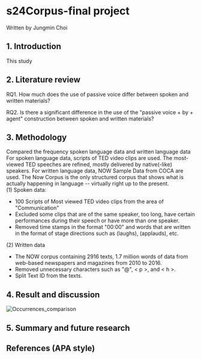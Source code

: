 # s24Corpus-final project

Written by Jungmin Choi 

## 1. Introduction
This study 
## 2. Literature review

RQ1. How much does the use of passive voice differ between spoken and written materials?

RQ2. Is there a significant difference in the use of the "passive voice + by + agent" construction between spoken and written materials?
## 3. Methodology
Compared the frequency spoken language data and written language data
For spoken language data, scripts of TED video clips are used. The most-viewed TED speeches are refined, mostly delivered by native(-like) speakers. 
For written language data, NOW Sample Data from COCA are used. The Now Corpus is the only structured corpus that shows what is actually happening in language -- virtually right up to the present.  
(1) Spoken data: 
+ 100 Scripts of Most viewed TED video clips from the area of "Communication"
+ Excluded some clips that are of the same speaker, too long, have certain performances during their speech or have more than one speaker.
+ Removed time stamps in the format "00:00" and words that are written in the format of stage directions such as (laughs), (applauds), etc.

(2) Written data
+ The NOW corpus containing 2916 texts, 1.7 million words of data from web-based newspapers and magazines from 2010 to 2016.
+ Removed unnecessary characters such as "@", < p >, and < h >.
+ Split Text ID from the texts. 
## 4. Result and discussion
![Occurrences_comparison](https://github.com/sundaybest3/s24Corpus-final/assets/163014658/3fd6b9db-fbc0-45b8-8c8b-31a422b70ace)



## 5. Summary and future research

## References (APA style) 
